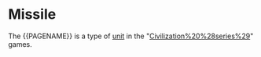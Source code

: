 # Missile

The {{PAGENAME}} is a type of [unit](unit) in the "[Civilization%20%28series%29](Civilization)" games.